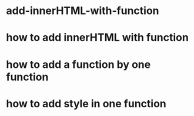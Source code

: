 # add-innerHTML-with-function
# how to add innerHTML with function
# how to add a function by one function
# how to add style in one function
